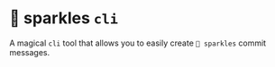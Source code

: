 # 🦄 sparkles `cli`

A magical `cli` tool that allows you to easily create `🦄 sparkles` commit messages.
